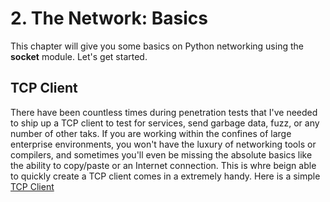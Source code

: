 # 2. The Network: Basics

This chapter will give you some basics on Python networking using the **socket** module.
Let's get started.

## TCP Client

There have been countless times during penetration tests that I've needed to ship up a TCP client to test for services, send garbage data, fuzz, or any number of other taks.
If you are working within the confines of large enterprise environments, you won't have the luxury of networking tools or compilers, and sometimes you'll even be missing the absolute
basics like the ability to copy/paste or an Internet connection. This is whre beign able to quickly create a TCP client comes in a extremely handy. Here is a simple [TCP Client](#)
